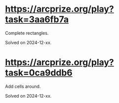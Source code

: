 

# https://arcprize.org/play?task=3aa6fb7a

Complete rectangles.

Solved on 2024-12-xx.

# https://arcprize.org/play?task=0ca9ddb6

Add cells around.

Solved on 2024-12-xx.

